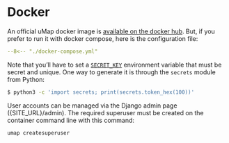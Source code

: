 # Docker

An official uMap docker image is [available on the docker hub](https://hub.docker.com/r/umap/umap). But, if you prefer to run it with docker compose, here is the configuration file:

```yaml title="docker-compose.yml"
--8<-- "./docker-compose.yml"
```

Note that you’ll have to set a [`SECRET_KEY`](https://docs.djangoproject.com/en/5.0/ref/settings/#secret-key) environment variable that must be secret and unique. One way to generate it is through the `secrets` module from Python:

```sh
$ python3 -c 'import secrets; print(secrets.token_hex(100))'
```

User accounts can be managed via the Django admin page ({SITE_URL}/admin). The required superuser must be created on the container command line with this command:
```bash
umap createsuperuser
```
